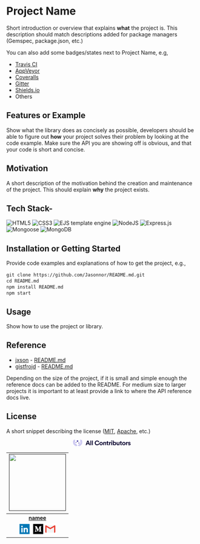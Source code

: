 # Project Name

Short introduction or overview that explains **what** the project is. This description should match descriptions added for package managers (Gemspec, package.json, etc.)

You can also add some badges/states next to Project Name, e.g,
+ [Travis CI](https://travis-ci.org/)
+ [AppVeyor](http://www.appveyor.com/)
+ [Coveralls](https://coveralls.io/)
+ [Gitter](https://gitter.im/)
+ [Shields.io](http://shields.io/)
+ Others

## Features or Example

Show what the library does as concisely as possible, developers should be able to figure out **how** your project solves their problem by looking at the code example. Make sure the API you are showing off is obvious, and that your code is short and concise.

## Motivation

A short description of the motivation behind the creation and maintenance of the project. This should explain **why** the project exists.

## Tech Stack-

<img alt="HTML5" src="https://img.shields.io/badge/html5%20-%23E34F26.svg?&style=for-the-badge&logo=html5&logoColor=white"/>
<img alt="CSS3" src="https://img.shields.io/badge/css3%20-%231572B6.svg?&style=for-the-badge&logo=css3&logoColor=white"/>
<img alt="EJS template engine" src="https://img.shields.io/badge/EJS template engine%20-%23039BE5.svg?&style=for-the-badge&logo=EJStemplateengine"/>
<img alt="NodeJS" src="https://img.shields.io/badge/node.js%20-%2343853D.svg?&style=for-the-badge&logo=node.js&logoColor=white"/>
<img alt="Express.js" src="https://img.shields.io/badge/express.js%20-%23404d59.svg?&style=for-the-badge"/>
<img alt="Mongoose" src ="https://img.shields.io/badge/Mongoose-%234ea94b.svg?&style=for-the-badge&logo=Mongoose&logoColor=white"/>
<img alt="MongoDB" src ="https://img.shields.io/badge/MongoDB-%234ea94b.svg?&style=for-the-badge&logo=mongodb&logoColor=white"/>

## Installation or Getting Started

Provide code examples and explanations of how to get the project, e.g.,

	git clone https://github.com/Jasonnor/README.md.git
    cd README.md
    npm install README.md
    npm start

## Usage

Show how to use the project or library.
    
## Reference

+ [jxson](https://gist.github.com/jxson) - [README.md](https://gist.github.com/jxson/1784669)
+ [gistfrojd](https://gist.github.com/gistfrojd) - [README.md](https://gist.github.com/gistfrojd/5fcd3b70949ac6376f66)

Depending on the size of the project, if it is small and simple enough the reference docs can be added to the README. For medium size to larger projects it is important to at least provide a link to where the API reference docs live.

## License

A short snippet describing the license ([MIT](http://opensource.org/licenses/mit-license.php), [Apache](http://opensource.org/licenses/Apache-2.0), etc.)
<br>
<div align="center">
 <img width="30%" height="50%" src="xd.svg" alt="✨ All Contributors ✨" width="800px" />
	
	


|    <a href=""><img src="" width=150px height=150px /></a>                                                                                         |
| :------------------------------------------------------------------------------------------------------------------------------------------------------------------------------------------------------------------------------------------------------------------------------------------------------------------------------------------: |
|                                                                                                                                        **[namee]()**                                                                                                                                        |
| <a href=""><img src="Linkedin-256.webp" width="32px" height="32px"></a> <a href=""><img src="Medium-256.webp" width="32px" height="32px"></a><a href=""><img src="Gmail-256.webp" width="32px" height="32px"></a> |

   
</div>

</br>


